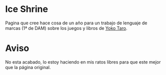 # Ice Shrine
Pagina que cree hace cosa de un año para un trabajo de lenguaje de marcas (1ª de DAM) sobre los juegos y libros de [Yoko Taro](https://es.wikipedia.org/wiki/Yoko_Taro).

# Aviso
No esta acabado, lo estoy haciendo en mis ratos libres para que este mejor que la página original.
